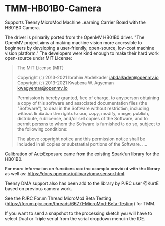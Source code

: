 # TMM-HB01B0-Camera
Supports Teensy MicroMod Machine Learning Carrier Board with the HB01B0 Camera.

The driver is primarily ported from the OpenMV HB01B0 driver. "The OpenMV project aims at making machine vision more accessible to beginners by developing a user-friendly, open-source, low-cost machine vision platform."  The developers were kind enough to make their hard work open-source under MIT License:

>The MIT License (MIT)
>
>Copyright (c) 2013-2021 Ibrahim Abdelkader <iabdalkader@openmv.io>
>Copyright (c) 2013-2021 Kwabena W. Agyeman <kwagyeman@openmv.io>
>
>Permission is hereby granted, free of charge, to any person obtaining a copy
>of this software and associated documentation files (the "Software"), to deal
>in the Software without restriction, including without limitation the rights
>to use, copy, modify, merge, publish, distribute, sublicense, and/or sell
>copies of the Software, and to permit persons to whom the Software is
>furnished to do so, subject to the following conditions:
>
>The above copyright notice and this permission notice shall be included in
>all copies or substantial portions of the Software.
>....
>

Calibration of AutoExposure came from the existing Sparkfun library for the HB01B0.

For more information on functions see the example provided with the library as well as: https://docs.openmv.io/library/omv.sensor.html.

Teensy DMA support also has been add to the library by PJRC user @KurtE based on previous camera work.  

See the PJRC Forum Thread MicroMod Beta Testing (https://forum.pjrc.com/threads/66771-MicroMod-Beta-Testing) for TMM.


If you want to send a snapshot to the processing sketch you will have to select Dual or Triple serial from the serial dropdown menu in the IDE.

